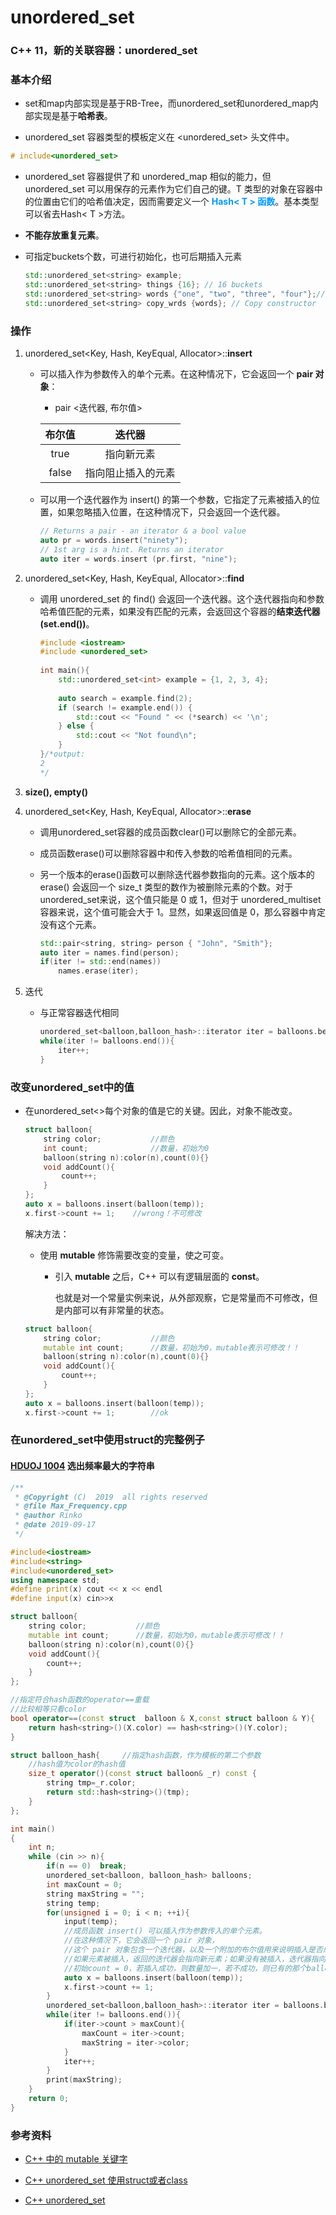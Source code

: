 # unordered_set

### C++ 11，新的关联容器：**unordered_set**

### 基本介绍

* set和map内部实现是基于RB-Tree，而unordered_set和unordered_map内部实现是基于**哈希表**。

* unordered_set<T> 容器类型的模板定义在 <unordered_set> 头文件中。

```cpp
# include<unordered_set>
```

* unordered_set<T> 容器提供了和 unordered_map<T> 相似的能力，但 unordered_set<T> 可以用保存的元素作为它们自己的键。T 类型的对象在容器中的位置由它们的哈希值决定，因而需要定义一个 <font color=#0099ff>**Hash< T > 函数**</font>。基本类型可以省去Hash< T >方法。

* **不能存放重复元素**。

* 可指定buckets个数，可进行初始化，也可后期插入元素

    ```cpp
    std::unordered_set<string> example;
    std::unordered_set<string> things {16}; // 16 buckets
    std::unordered_set<string> words {"one", "two", "three", "four"};// Initializer list
    std::unordered_set<string> copy_wrds {words}; // Copy constructor
    ```

### 操作

1. unordered_set<Key, Hash, KeyEqual, Allocator>::**insert**

    * 可以插入作为参数传入的单个元素。在这种情况下，它会返回一个 **pair 对象**：

        * pair <迭代器, 布尔值>

        | 布尔值 |       迭代器       |
        | :----: | :----------------: |
        |  true  |     指向新元素     |
        | false  | 指向阻止插入的元素 |

    * 可以用一个迭代器作为 insert() 的第一个参数，它指定了元素被插入的位置，如果忽略插入位置，在这种情况下，只会返回一个迭代器。

        ```cpp
        // Returns a pair - an iterator & a bool value
        auto pr = words.insert("ninety");
        // 1st arg is a hint. Returns an iterator
        auto iter = words.insert (pr.first, "nine"); 
        ```

2. unordered_set<Key, Hash, KeyEqual, Allocator>::**find**

    * 调用 unordered_set 的 find() 会返回一个迭代器。这个迭代器指向和参数哈希值匹配的元素，如果没有匹配的元素，会返回这个容器的**结束迭代器(set.end())**。

        ```cpp
        #include <iostream>
        #include <unordered_set>
         
        int main(){  
            std::unordered_set<int> example = {1, 2, 3, 4};
         
            auto search = example.find(2);
            if (search != example.end()) {
                std::cout << "Found " << (*search) << '\n';
            } else {
                std::cout << "Not found\n";
            }
        }/*output:
        2
        */
        ```

3. **size(), empty()**

4. unordered_set<Key, Hash, KeyEqual, Allocator>::**erase**

    * 调用unordered_set容器的成员函数clear()可以删除它的全部元素。

    * 成员函数erase()可以删除容器中和传入参数的哈希值相同的元素。

    * 另一个版本的erase()函数可以删除迭代器参数指向的元素。这个版本的 erase() 会返回一个 size_t 类型的数作为被删除元素的个数。对于unordered_set来说，这个值只能是 0 或 1，但对于 unordered_multiset 容器来说，这个值可能会大于 1。显然，如果返回值是 0，那么容器中肯定没有这个元素。

        ```cpp
        std::pair<string, string> person { "John", "Smith"};
        auto iter = names.find(person);
        if(iter != std::end(names))
            names.erase(iter);
        ```

5. 迭代

    * 与正常容器迭代相同

        ```cpp
        unordered_set<balloon,balloon_hash>::iterator iter = balloons.begin();
        while(iter != balloons.end()){
            iter++;
        }
        ```



### 改变unordered_set中的值

* 在unordered_set<>每个对象的值是它的关键。因此，对象不能改变。

    ```cpp
    struct balloon{
        string color;           //颜色
        int count;     			//数量，初始为0
        balloon(string n):color(n),count(0){}
        void addCount(){
            count++;
        }
    };
    auto x = balloons.insert(balloon(temp));
    x.first->count += 1;	//wrong！不可修改
    ```

    解决方法：

    * 使用 **mutable** 修饰需要改变的变量，使之可变。

        * 引入 **mutable** 之后，C++ 可以有逻辑层面的 **const**。

            也就是对一个常量实例来说，从外部观察，它是常量而不可修改，但是内部可以有非常量的状态。

    ```cpp
    struct balloon{
        string color;           //颜色
        mutable int count;      //数量，初始为0，mutable表示可修改！！
        balloon(string n):color(n),count(0){}
        void addCount(){
            count++;
        }
    };
    auto x = balloons.insert(balloon(temp));
    x.first->count += 1;		//ok
    ```



### 在unordered_set中使用struct的完整例子

#### [HDUOJ 1004](http://acm.hdu.edu.cn/showproblem.php?pid=1004)  选出频率最大的字符串

```cpp
/**
 * @Copyright (C)  2019  all rights reserved
 * @file Max_Frequency.cpp
 * @author Rinko
 * @date 2019-09-17 
 */

#include<iostream>
#include<string>
#include<unordered_set>
using namespace std;
#define print(x) cout << x << endl
#define input(x) cin>>x

struct balloon{
    string color;           //颜色
    mutable int count;      //数量，初始为0，mutable表示可修改！！
    balloon(string n):color(n),count(0){}
    void addCount(){
        count++;
    }
};

//指定符合hash函数的operator==重载
//比较相等只看color
bool operator==(const struct  balloon & X,const struct balloon & Y){
    return hash<string>()(X.color) == hash<string>()(Y.color);
}

struct balloon_hash{     //指定hash函数，作为模板的第二个参数
    //hash值为color的hash值
    size_t operator()(const struct balloon& _r) const {
        string tmp=_r.color;
        return std::hash<string>()(tmp);
    }
};

int main()
{
    int n;
    while (cin >> n){
        if(n == 0)  break;
        unordered_set<balloon, balloon_hash> balloons;
        int maxCount = 0;
        string maxString = "";
        string temp;
        for(unsigned i = 0; i < n; ++i){
            input(temp);
            //成员函数 insert() 可以插入作为参数传入的单个元素。
            //在这种情况下，它会返回一个 pair 对象，
            //这个 pair 对象包含一个迭代器，以及一个附加的布尔值用来说明插入是否成功。
            //如果元素被插入，返回的迭代器会指向新元素；如果没有被插入，迭代器指向阻止插入的元素。
            //初始count = 0，若插入成功，则数量加一，若不成功，则已有的那个balloon数量加一
            auto x = balloons.insert(balloon(temp));
            x.first->count += 1;
        }
        unordered_set<balloon,balloon_hash>::iterator iter = balloons.begin();
        while(iter != balloons.end()){
            if(iter->count > maxCount){
                maxCount = iter->count;
                maxString = iter->color;
            }
            iter++;
        }
        print(maxString);
    }
    return 0;
}
```



### 参考资料

* [C++ 中的 mutable 关键字](https://liam.page/2017/05/25/the-mutable-keyword-in-Cxx/)

* [C++ unordered_set 使用struct或者class](http://www.voidcn.com/article/p-uqhjtghh-bd.html)

* [C++ unordered_set](http://c.biancheng.net/view/546.html)